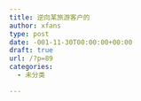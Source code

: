 ```yaml
---
title: 逆向某旅游客户的
author: xfans
type: post
date: -001-11-30T00:00:00+00:00
draft: true
url: /?p=89
categories:
  - 未分类

---
```

